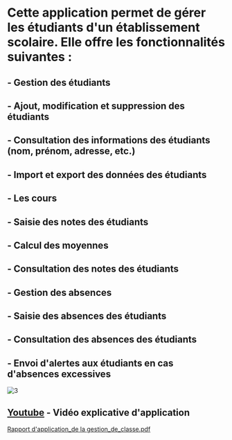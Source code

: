 # Cette application permet de gérer les étudiants d'un établissement scolaire. Elle offre les fonctionnalités suivantes :

## - Gestion des étudiants

## - Ajout, modification et suppression des étudiants

## - Consultation des informations des étudiants (nom, prénom, adresse, etc.)

## - Import et export des données des étudiants

## - Les cours

## - Saisie des notes des étudiants

## - Calcul des moyennes

## - Consultation des notes des étudiants

## - Gestion des absences

## - Saisie des absences des étudiants

## - Consultation des absences des étudiants

## - Envoi d'alertes aux étudiants en cas d'absences excessives

![3](https://github.com/ELkhabliOmar/gestionDesEtudiants/assets/143323403/41586c18-4b8c-4c79-83cc-0b19b46d6695)

## [Youtube](https://www.youtube.com/watch?v=gABRP6nKi1U&t=3s) - Vidéo explicative d'application
[Rapport d'application_de la gestion_de_classe.pdf](https://github.com/ELkhabliOmar/gestionDesEtudiants/files/14157651/application_gestion_de_classe.pdf)


